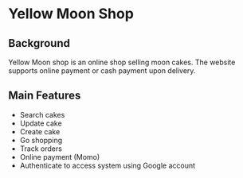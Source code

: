 # Yellow Moon Shop

## Background
Yellow Moon shop is an online shop selling moon cakes. The website supports online payment or cash payment upon delivery. 

## Main Features

- Search cakes
- Update cake
- Create cake
- Go shopping
- Track orders
- Online payment (Momo)
- Authenticate to access system using Google account
